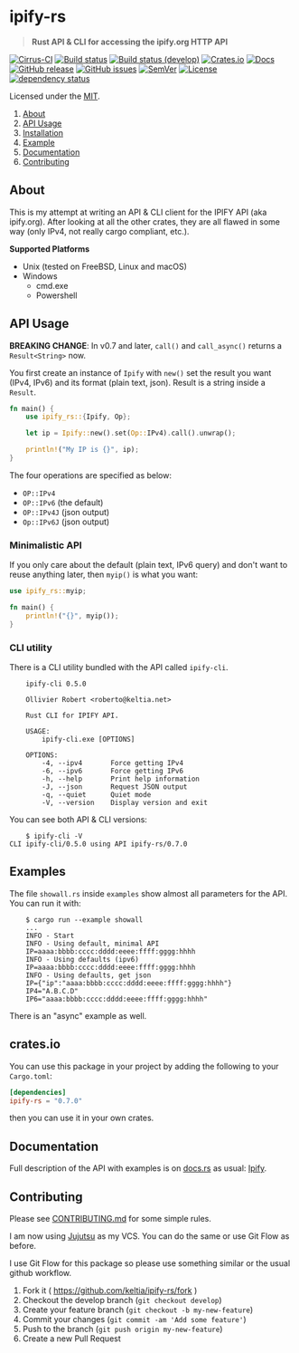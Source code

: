 <!-- omit in TOC -->

# ipify-rs

> **Rust API & CLI for accessing the ipify.org HTTP API**

[![Cirrus-CI](https://api.cirrus-ci.com/github/keltia/ipify-rs.svg?branch=main)](https://cirrus-ci.org/keltia/ipify-rs)
[![Build status](https://github.com/keltia/ipify-rs/actions/workflows/rust.yml/badge.svg)](https://github.com/keltia/ipify-rs/actions/workflows/rust.yml)
[![Build status (develop)](https://github.com/keltia/ipify-rs/actions/workflows/develop.yml/badge.svg)](https://github.com/keltia/ipify-rs/actions/workflows/develop.yml)
[![Crates.io](https://img.shields.io/crates/v/ipify-rs.svg)](https://crates.io/crates/ipify-rs)
[![Docs](https://docs.rs/ipify-rs/badge.svg)](https://docs.rs/ipify-rs)
[![GitHub release](https://img.shields.io/github/release/keltia/ipify-rs.svg)](https://github.com/keltia/ipify-rs/releases/)
[![GitHub issues](https://img.shields.io/github/issues/keltia/ipify-rs.svg)](https://github.com/keltia/ipify-rs/issues)
[![SemVer](https://img.shields.io/badge/semver-2.0.0-blue)](https://semver.org/spec/v2.0.0.html)
[![License](https://img.shields.io/crates/l/mit)](https://opensource.org/licenses/MIT)
[![dependency status](https://deps.rs/repo/github/keltia/ipify-rs/status.svg)](https://deps.rs/repo/github/keltia/ipify-rs)

Licensed under the [MIT](LICENSE).

1. [About](#about)
2. [API Usage](#api-usage)
3. [Installation](#installation)
4. [Example](#example)
5. [Documentation](#documentation)
6. [Contributing](#contributing)

## About

This is my attempt at writing an API & CLI client for the IPIFY API (aka ipify.org). After looking at all the other
crates, they are all flawed in some way (only IPv4, not really cargo compliant, etc.).

**Supported Platforms**

* Unix (tested on FreeBSD, Linux and macOS)
* Windows
    * cmd.exe
    * Powershell

## API Usage

**BREAKING CHANGE**: In v0.7 and later, `call()` and `call_async()` returns a `Result<String>` now.

You first create an instance of `Ipify` with `new()` set the result you want (IPv4, IPv6) and its format (plain text,
json). Result is a string inside a `Result`.

```rust
fn main() {
    use ipify_rs::{Ipify, Op};

    let ip = Ipify::new().set(Op::IPv4).call().unwrap();

    println!("My IP is {}", ip);
}
```

The four operations are specified as below:

- `OP::IPv4`
- `OP::IPv6`   (the default)
- `OP::IPv4J`  (json output)
- `Op::IPv6J`  (json output)

### Minimalistic API

If you only care about the default (plain text, IPv6 query) and don't want to reuse anything later, then `myip()` is
what you want:

```rust
use ipify_rs::myip;

fn main() {
    println!("{}", myip());
}
```

### CLI utility

There is a CLI utility bundled with the API called `ipify-cli`.

```text
    ipify-cli 0.5.0
    
    Ollivier Robert <roberto@keltia.net>
    
    Rust CLI for IPIFY API.
    
    USAGE:
        ipify-cli.exe [OPTIONS]
    
    OPTIONS:
        -4, --ipv4       Force getting IPv4
        -6, --ipv6       Force getting IPv6
        -h, --help       Print help information
        -J, --json       Request JSON output
        -q, --quiet      Quiet mode
        -V, --version    Display version and exit
```

You can see both API & CLI versions:

```
    $ ipify-cli -V
CLI ipify-cli/0.5.0 using API ipify-rs/0.7.0

```

## Examples

The file `showall.rs` inside `examples` show almost all parameters for the API. You can run it with:

```text
    $ cargo run --example showall
    ...   
    INFO - Start
    INFO - Using default, minimal API
    IP=aaaa:bbbb:cccc:dddd:eeee:ffff:gggg:hhhh
    INFO - Using defaults (ipv6)
    IP=aaaa:bbbb:cccc:dddd:eeee:ffff:gggg:hhhh
    INFO - Using defaults, get json
    IP={"ip":"aaaa:bbbb:cccc:dddd:eeee:ffff:gggg:hhhh"}
    IP4="A.B.C.D"
    IP6="aaaa:bbbb:cccc:dddd:eeee:ffff:gggg:hhhh"
```

There is an "async" example as well.

## crates.io

You can use this package in your project by adding the following
to your `Cargo.toml`:

``` toml
[dependencies]
ipify-rs = "0.7.0"
```

then you can use it in your own crates.

## Documentation

Full description of the API with examples is on [docs.rs] as usual: [Ipify].

[docs.rs]: https://docs.rs/

[Ipify]: https://docs.rs/ipify-rs

## Contributing

Please see [CONTRIBUTING.md](CONTRIBUTING.md) for some simple rules.

I am now using [Jujutsu] as my VCS. You can do the same or use Git Flow as before.

I use Git Flow for this package so please use something similar or the usual github workflow.

1. Fork it ( https://github.com/keltia/ipify-rs/fork )
2. Checkout the develop branch (`git checkout develop`)
3. Create your feature branch (`git checkout -b my-new-feature`)
4. Commit your changes (`git commit -am 'Add some feature'`)
5. Push to the branch (`git push origin my-new-feature`)
6. Create a new Pull Request

[Jujutsu]: https://jj-vcs.github.io/
